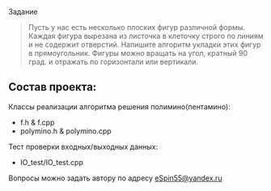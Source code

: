 Задание
>Пусть у нас есть несколько плоских фигур различной формы. Каждая фигура вырезана из листочка в клеточку строго по линиям и не содержит отверстий. Напишите алгоритм укладки этих фигур в прямоугольник. Фигуры можно вращать на угол, кратный 90 град. и отражать по горизонтали или вертикали.

Состав проекта:
---------------
Классы реализации алгоритма решения полимино(пентамино):

+ f.h & f.cpp
+ polymino.h & polymino.cpp

Тест проверки входных/выходных данных:
* IO_test/IO_test.cpp

Вопросы можно задать автору по адресу <eSpin55@yandex.ru>

